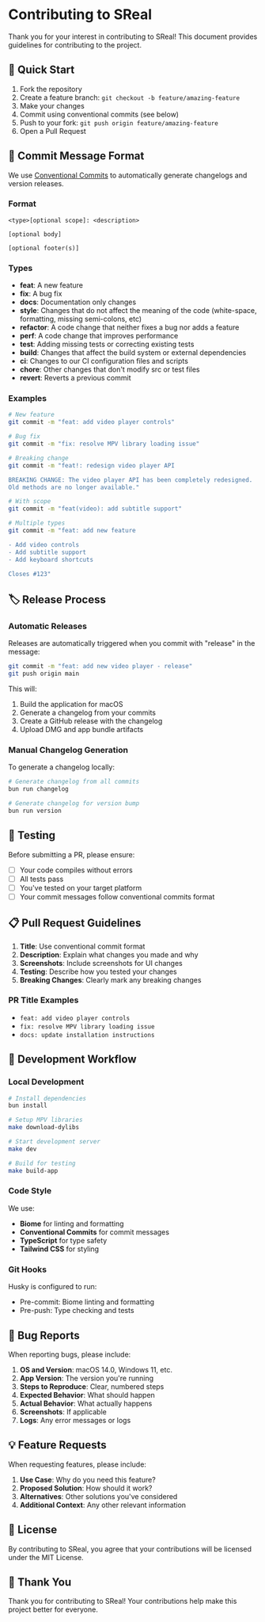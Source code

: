 # Contributing to SReal

Thank you for your interest in contributing to SReal! This document provides guidelines for contributing to the project.

## 🚀 Quick Start

1. Fork the repository
2. Create a feature branch: `git checkout -b feature/amazing-feature`
3. Make your changes
4. Commit using conventional commits (see below)
5. Push to your fork: `git push origin feature/amazing-feature`
6. Open a Pull Request

## 📝 Commit Message Format

We use [Conventional Commits](https://www.conventionalcommits.org/) to automatically generate changelogs and version releases.

### Format
```
<type>[optional scope]: <description>

[optional body]

[optional footer(s)]
```

### Types

- **feat**: A new feature
- **fix**: A bug fix
- **docs**: Documentation only changes
- **style**: Changes that do not affect the meaning of the code (white-space, formatting, missing semi-colons, etc)
- **refactor**: A code change that neither fixes a bug nor adds a feature
- **perf**: A code change that improves performance
- **test**: Adding missing tests or correcting existing tests
- **build**: Changes that affect the build system or external dependencies
- **ci**: Changes to our CI configuration files and scripts
- **chore**: Other changes that don't modify src or test files
- **revert**: Reverts a previous commit

### Examples

```bash
# New feature
git commit -m "feat: add video player controls"

# Bug fix
git commit -m "fix: resolve MPV library loading issue"

# Breaking change
git commit -m "feat!: redesign video player API

BREAKING CHANGE: The video player API has been completely redesigned.
Old methods are no longer available."

# With scope
git commit -m "feat(video): add subtitle support"

# Multiple types
git commit -m "feat: add new feature

- Add video controls
- Add subtitle support
- Add keyboard shortcuts

Closes #123"
```

## 🏷️ Release Process

### Automatic Releases

Releases are automatically triggered when you commit with "release" in the message:

```bash
git commit -m "feat: add new video player - release"
git push origin main
```

This will:
1. Build the application for macOS
2. Generate a changelog from your commits
3. Create a GitHub release with the changelog
4. Upload DMG and app bundle artifacts

### Manual Changelog Generation

To generate a changelog locally:

```bash
# Generate changelog from all commits
bun run changelog

# Generate changelog for version bump
bun run version
```

## 🧪 Testing

Before submitting a PR, please ensure:

- [ ] Your code compiles without errors
- [ ] All tests pass
- [ ] You've tested on your target platform
- [ ] Your commit messages follow conventional commits format

## 📋 Pull Request Guidelines

1. **Title**: Use conventional commit format
2. **Description**: Explain what changes you made and why
3. **Screenshots**: Include screenshots for UI changes
4. **Testing**: Describe how you tested your changes
5. **Breaking Changes**: Clearly mark any breaking changes

### PR Title Examples
- `feat: add video player controls`
- `fix: resolve MPV library loading issue`
- `docs: update installation instructions`

## 🎯 Development Workflow

### Local Development

```bash
# Install dependencies
bun install

# Setup MPV libraries
make download-dylibs

# Start development server
make dev

# Build for testing
make build-app
```

### Code Style

We use:
- **Biome** for linting and formatting
- **Conventional Commits** for commit messages
- **TypeScript** for type safety
- **Tailwind CSS** for styling

### Git Hooks

Husky is configured to run:
- Pre-commit: Biome linting and formatting
- Pre-push: Type checking and tests

## 🐛 Bug Reports

When reporting bugs, please include:

1. **OS and Version**: macOS 14.0, Windows 11, etc.
2. **App Version**: The version you're running
3. **Steps to Reproduce**: Clear, numbered steps
4. **Expected Behavior**: What should happen
5. **Actual Behavior**: What actually happens
6. **Screenshots**: If applicable
7. **Logs**: Any error messages or logs

## 💡 Feature Requests

When requesting features, please include:

1. **Use Case**: Why do you need this feature?
2. **Proposed Solution**: How should it work?
3. **Alternatives**: Other solutions you've considered
4. **Additional Context**: Any other relevant information

## 📄 License

By contributing to SReal, you agree that your contributions will be licensed under the MIT License.

## 🙏 Thank You

Thank you for contributing to SReal! Your contributions help make this project better for everyone.
